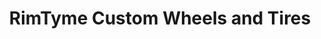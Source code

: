 ---
title: "RimTyme Custom Wheels and Tires"
url: /indianapolis/rimtyme-custom-wheels-and-tires/
shop: tyres
---